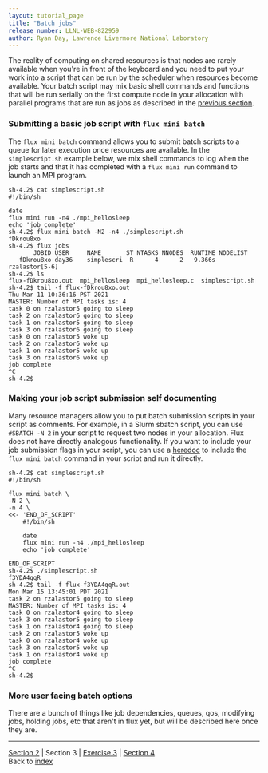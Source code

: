 ```yaml
---
layout: tutorial_page
title: "Batch jobs"
release_number: LLNL-WEB-822959
author: Ryan Day, Lawrence Livermore National Laboratory
---
```


The reality of computing on shared resources is that nodes are rarely available when you're in front of the keyboard and you need to put your work into a script that can be run by the scheduler when resources become available. Your batch script may mix basic shell commands and functions that will be run serially on the first compute node in your allocation with parallel programs that are run as jobs as described in the [previous section](/flux/section2).
### Submitting a basic job script with `flux mini batch`
The `flux mini batch` command allows you to submit batch scripts to a queue for later execution once resources are available. In the `simplescript.sh` example below, we mix shell commands to log when the job starts and that it has completed with a `flux mini run` command to launch an MPI program.
```
sh-4.2$ cat simplescript.sh
#!/bin/sh

date
flux mini run -n4 ./mpi_hellosleep
echo 'job complete'
sh-4.2$ flux mini batch -N2 -n4 ./simplescript.sh
fDkrou8xo
sh-4.2$ flux jobs
       JOBID USER     NAME       ST NTASKS NNODES  RUNTIME NODELIST
   fDkrou8xo day36    simplescri  R      4      2   9.366s rzalastor[5-6]
sh-4.2$ ls
flux-fDkrou8xo.out  mpi_hellosleep  mpi_hellosleep.c  simplescript.sh
sh-4.2$ tail -f flux-fDkrou8xo.out
Thu Mar 11 10:36:16 PST 2021
MASTER: Number of MPI tasks is: 4
task 0 on rzalastor5 going to sleep
task 2 on rzalastor6 going to sleep
task 1 on rzalastor5 going to sleep
task 3 on rzalastor6 going to sleep
task 0 on rzalastor5 woke up
task 2 on rzalastor6 woke up
task 1 on rzalastor5 woke up
task 3 on rzalastor6 woke up
job complete
^C
sh-4.2$
```
### Making your job script submission self documenting
Many resource managers allow you to put batch submission scripts in your script as comments. For example, in a Slurm sbatch script, you can use `#SBATCH -N 2` in your script to request two nodes in your allocation. Flux does not have directly analogous functionality. If you want to include your job submission flags in your script, you can use a [heredoc](https://en.wikipedia.org/wiki/Here_document) to include the `flux mini batch` command in your script and run it directly.
```
sh-4.2$ cat simplescript.sh
#!/bin/sh

flux mini batch \
-N 2 \
-n 4 \
<<- 'END_OF_SCRIPT'
    #!/bin/sh

    date
    flux mini run -n4 ./mpi_hellosleep
    echo 'job complete'

END_OF_SCRIPT
sh-4.2$ ./simplescript.sh
f3YDA4qqR
sh-4.2$ tail -f flux-f3YDA4qqR.out
Mon Mar 15 13:45:01 PDT 2021
task 2 on rzalastor5 going to sleep
MASTER: Number of MPI tasks is: 4
task 0 on rzalastor4 going to sleep
task 3 on rzalastor5 going to sleep
task 1 on rzalastor4 going to sleep
task 2 on rzalastor5 woke up
task 0 on rzalastor4 woke up
task 3 on rzalastor5 woke up
task 1 on rzalastor4 woke up
job complete
^C
sh-4.2$
```
### More user facing batch options
There are a bunch of things like job dependencies, queues, qos, modifying jobs, holding jobs, etc that aren't in flux yet, but will be described here once they are.

---
[Section 2](/flux/section2) | Section 3 | [Exercise 3](/flux/exercises/exercise3) | [Section 4](/flux/section4)  
Back to [index](/flux/index)
